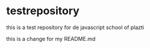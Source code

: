 # testrepository
this is a test repository for de javascript school of plazti

this is a change for my README.md